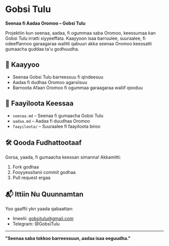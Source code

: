 # Gobsi Tulu

**Seenaa fi Aadaa Oromoo – Gobsi Tulu**

Projektiin kun seenaa, aadaa, fi ogummaa saba Oromoo, keessumaa kan Gobsi Tulu irratti xiyyeeffata. Kaayyoon isaa barruulee, suuraalee, fi odeeffannoo garaagaraa walitti qabuun akka seenaa Oromoo keessatti gumaacha guddaa ta'u godhuudha.

## 🎯 Kaayyoo
- Seenaa Gobsi Tulu barreessuu fi qindeesuu
- Aadaa fi dudhaa Oromoo agarsiisuu
- Barnoota Afaan Oromoo fi ogummaa garaagaraa waliif qooduu

## 📂 Faayiloota Keessaa
- `seenaa.md` – Seenaa fi gumaacha Gobsi Tulu
- `aadaa.md` – Aadaa fi duudhaa Oromoo
- `faayiloota/` – Suuraalee fi faayiloota biroo

## 🛠 Qooda Fudhattootaaf
Gorsa, yaada, fi gumaacha keessan simanna! Akkamitti:
1. Fork godhaa
2. Fooyyessitanii commit godhaa
3. Pull request ergaa

## 📬 Ittiin Nu Quunnamtan
Yoo gaaffii ykn yaada qabaattan:
- Imeelii: gobsitulu@gmail.com
- Telegram: @GobsiTulu

---

**"Seenaa saba tokkoo barreessuun, aadaa isaa eeguudha."**

